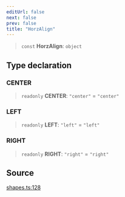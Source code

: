 ```yaml
---
editUrl: false
next: false
prev: false
title: "HorzAlign"
---
```


> `const` **HorzAlign**: `object`

## Type declaration

### CENTER

> `readonly` **CENTER**: `"center"` = `"center"`

### LEFT

> `readonly` **LEFT**: `"left"` = `"left"`

### RIGHT

> `readonly` **RIGHT**: `"right"` = `"right"`

## Source

[shapes.ts:128](https://github.com/dakhetov/dgmjs/blob/main/packages/core/src/shapes.ts#L128)
